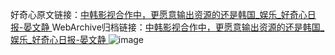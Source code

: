 好奇心原文链接：[中韩影视合作中，更愿意输出资源的还是韩国_娱乐_好奇心日报-晏文静 ](https://www.qdaily.com/articles/9879.html)
WebArchive归档链接：[中韩影视合作中，更愿意输出资源的还是韩国_娱乐_好奇心日报-晏文静 ](http://web.archive.org/web/20190623155137/https://www.qdaily.com/articles/9879.html)
![image](http://ww3.sinaimg.cn/large/007d5XDply1g3vgyo2ya5j30u0325b29)